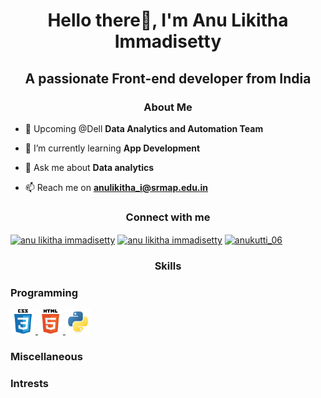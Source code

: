 <h1 align="center">Hello there👋, I'm Anu Likitha Immadisetty </h1>
<h2 align="center">A passionate Front-end developer from India </h2>
<h3 align="center">About Me</h3>

- 🔭 Upcoming @Dell **Data Analytics and Automation Team**

- 🌱 I’m currently learning **App Development**

- 💬 Ask me about **Data analytics**

- 📫 Reach me on **anulikitha_i@srmap.edu.in**

<h3 align="center">Connect with me</h3>
<p align="left">
<a href="https://linkedin.com/in/anu likitha immadisetty" target="blank"><img align="center" src="https://raw.githubusercontent.com/rahuldkjain/github-profile-readme-generator/master/src/images/icons/Social/linked-in-alt.svg" alt="anu likitha immadisetty" height="30" width="40" /></a>
<a href="https://fb.com/anu likitha immadisetty" target="blank"><img align="center" src="https://raw.githubusercontent.com/rahuldkjain/github-profile-readme-generator/master/src/images/icons/Social/facebook.svg" alt="anu likitha immadisetty" height="30" width="40" /></a>
<a href="https://instagram.com/anukutti_06" target="blank"><img align="center" src="https://raw.githubusercontent.com/rahuldkjain/github-profile-readme-generator/master/src/images/icons/Social/instagram.svg" alt="anukutti_06" height="30" width="40" /></a>
</p>

<h3 align="center">Skills</h3>
<h3 align="left">Programming</h3>
<p align="left"> <a href="https://www.w3schools.com/css/" target="_blank" rel="noreferrer"> <img src="https://raw.githubusercontent.com/devicons/devicon/master/icons/css3/css3-original-wordmark.svg" alt="css3" width="40" height="40"/> </a> <a href="https://www.w3.org/html/" target="_blank" rel="noreferrer"> <img src="https://raw.githubusercontent.com/devicons/devicon/master/icons/html5/html5-original-wordmark.svg" alt="html5" width="40" height="40"/> </a> <a href="https://www.python.org" target="_blank" rel="noreferrer"> <img src="https://raw.githubusercontent.com/devicons/devicon/master/icons/python/python-original.svg" alt="python" width="40" height="40"/> </a> </p>
<h3 align="left">Miscellaneous</h3>

<h3 align="left">Intrests</h3>
